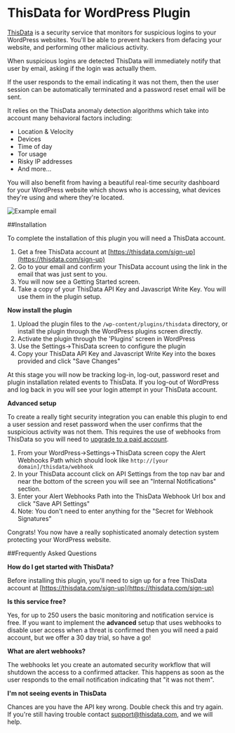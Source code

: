 # ThisData for WordPress Plugin

[ThisData](https://thisdata.com) is a security service that monitors for suspicious logins to your WordPress websites. You'll be able to prevent hackers from defacing your website, and performing other malicious activity.

When suspicious logins are detected ThisData will immediately notify that user by email, asking if the login was actually them.

If the user responds to the email indicating it was not them, then the user session can be automatically terminated and a password reset email will be sent.

It relies on the ThisData anomaly detection algorithms which take into account many behavioral factors including:

*   Location & Velocity
*   Devices
*   Time of day
*   Tor usage
*   Risky IP addresses
*   And more...

You will also benefit from having a beautiful real-time security dashboard for your WordPress website which shows who is accessing, what devices they're using and where they're located.

![Example email](https://raw.githubusercontent.com/thisdata/thisdata-wordpress/master/assets/header.png)

##Installation

To complete the installation of this plugin you will need a ThisData account.

1. Get a free ThisData account at [https://thisdata.com/sign-up](https://thisdata.com/sign-up)
1. Go to your email and confirm your ThisData account using the link in the email that was just sent to you.
1. You will now see a Getting Started screen.
1. Take a copy of your ThisData API Key and Javascript Write Key. You will use them in the plugin setup.

**Now install the plugin**

1. Upload the plugin files to the `/wp-content/plugins/thisdata` directory, or install the plugin through the WordPress plugins screen directly.
1. Activate the plugin through the 'Plugins' screen in WordPress
1. Use the Settings->ThisData screen to configure the plugin
1. Copy your ThisData API Key and Javascript Write Key into the boxes provided and click "Save Changes"

At this stage you will now be tracking log-in, log-out, password reset and plugin installation related events to ThisData. If you log-out of WordPress and log back in you will see your login attempt in your ThisData account.

**Advanced setup**

To create a really tight security integration you can enable this plugin to end a user session and reset password when the user confirms that the suspicious activity was not them. This requires the use of webhooks from ThisData so you will need to [upgrade to a paid account](https://thisdata.com/upgrade).

1. From your WordPress->Settings->ThisData screen copy the Alert Webhooks Path which should look like `http://[your domain]/thisdata/webhook`
1. In your ThisData account click on API Settings from the top nav bar and near the bottom of the screen you will see an "Internal Notifications" section.
1. Enter your Alert Webhooks Path into the ThisData Webhook Url box and click "Save API Settings"
1. Note: You don't need to enter anything for the "Secret for Webhook Signatures"

Congrats! You now have a really sophisticated anomaly detection system protecting your WordPress website.

##Frequently Asked Questions

**How do I get started with ThisData?**

Before installing this plugin, you'll need to sign up for a free ThisData account at [https://thisdata.com/sign-up](https://thisdata.com/sign-up)

**Is this service free?**

Yes, for up to 250 users the basic monitoring and notification service is free. If you want to implement the **advanced** setup  that uses webhooks to disable user access when a threat is confirmed then you will need a paid account, but we offer a 30 day trial, so have a go!

**What are alert webhooks?**

The webhooks let you create an automated security workflow that will shutdown the access to a confirmed attacker. This happens as soon as the user responds to the email notification indicating that
"it was not them".

**I'm not seeing events in ThisData**

Chances are you have the API key wrong. Double check this and try again. If you're still having trouble contact support@thisdata.com, and we will help.
